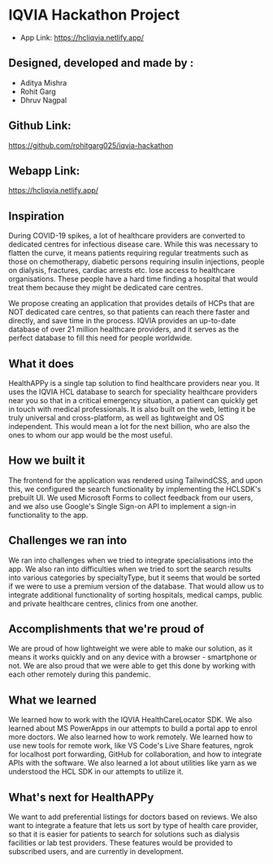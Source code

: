 # IQVIA Hackathon Project

* App Link: https://hcliqvia.netlify.app/

## Designed, developed and made by : 
* Aditya Mishra
* Rohit Garg
* Dhruv Nagpal

## Github Link:
https://github.com/rohitgarg025/iqvia-hackathon

## Webapp Link:
https://hcliqvia.netlify.app/
## Inspiration
During COVID-19 spikes, a lot of healthcare providers are converted to dedicated centres for infectious disease care. While this was necessary to flatten the curve, it means patients requiring regular treatments such as those on chemotherapy, diabetic persons requiring insulin injections, people on dialysis, fractures, cardiac arrests etc. lose access to healthcare organisations. These people have a hard time finding a hospital that would treat them because they might be dedicated care centres. 

We propose creating an application that provides details of HCPs that are NOT dedicated care centres, so that patients can reach there faster and directly, and save time in the process. IQVIA provides an up-to-date database of over 21 million healthcare providers, and it serves as the perfect database to fill this need for people worldwide.

## What it does
HealthAPPy is a single tap solution to find healthcare providers near you. It uses the IQVIA HCL database to search for speciality healthcare providers near you so that in a critical emergency situation, a patient can quickly get in touch with medical professionals. It is also built on the web, letting it be truly universal and cross-platform, as well as lightweight and OS independent. This would mean a lot for the next billion, who are also the ones to whom our app would be the most useful.

## How we built it
The frontend for the application was rendered using TailwindCSS, and upon this, we configured the search functionality by implementing the HCLSDK's prebuilt UI. We used Microsoft Forms to collect feedback from our users, and we also use Google's Single Sign-on API to implement a sign-in functionality to the app.

## Challenges we ran into
We ran into challenges when we tried to integrate specialisations into the app. We also ran into difficulties when we tried to sort the search results into various categories by specialtyType, but it seems that would be sorted if we were to use a premium version of the database. That would allow us to integrate additional functionality of sorting hospitals, medical camps, public and private healthcare centres, clinics from one another. 

## Accomplishments that we're proud of
We are proud of how lightweight we were able to make our solution, as it means it works quickly and on any device with a browser - smartphone or not. We are also proud that we were able to get this done by working with each other remotely during this pandemic.

## What we learned
We learned how to work with the IQVIA HealthCareLocator SDK. We also learned about MS PowerApps in our attempts to build a portal app to enrol more doctors. We also learned how to work remotely. We learned how to use new tools for remote work, like VS Code's Live Share features, ngrok for localhost port forwarding, GitHub for collaboration, and how to integrate APIs with the software. We also learned a lot about utilities like yarn as we understood the HCL SDK in our attempts to utilize it.

## What's next for HealthAPPy
We want to add preferential listings for doctors based on reviews. We also want to integrate a feature that lets us sort by type of health care provider, so that it is easier for patients to search for solutions such as dialysis facilities or lab test providers. These features would be provided to subscribed users, and are currently in development.


